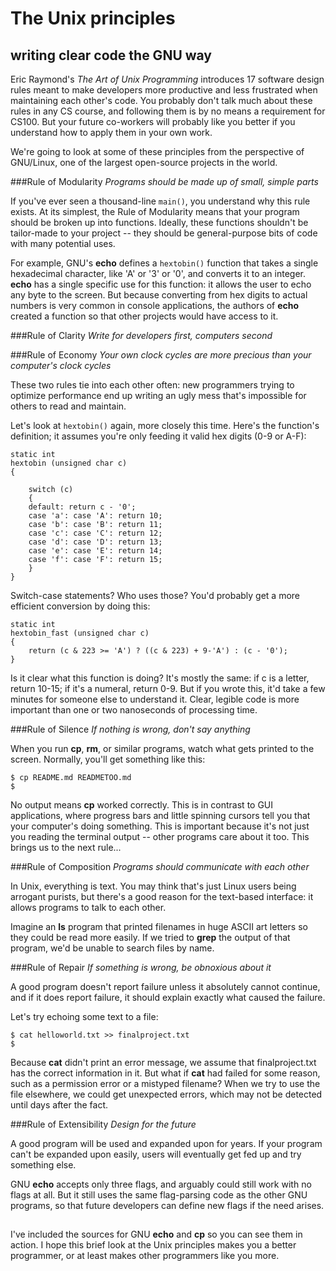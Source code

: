 # The Unix principles
## writing clear code the GNU way

Eric Raymond's *The Art of Unix Programming* introduces 17 software design rules
meant to make developers more productive and less frustrated when maintaining each other's code.
You probably don't talk much about these rules in any CS course,
and following them is by no means a requirement for CS100.
But your future co-workers will probably like you better
if you understand how to apply them in your own work.

We're going to look at some of these principles from the perspective of GNU/Linux,
one of the largest open-source projects in the world.

###Rule of Modularity
*Programs should be made up of small, simple parts*

If you've ever seen a thousand-line `main()`,
you understand why this rule exists.
At its simplest, the Rule of Modularity means
that your program should be broken up into functions.
Ideally, these functions shouldn't be tailor-made to your project
-- they should be general-purpose bits of code with many potential uses.

For example, GNU's **echo** defines a `hextobin()` function
that takes a single hexadecimal character, like 'A' or '3' or '0',
and converts it to an integer.
**echo** has a single specific use for this function:
it allows the user to echo any byte to the screen.
But because converting from hex digits to actual numbers is very common in console applications,
the authors of **echo** created a function so that other projects would have access to it.

###Rule of Clarity
*Write for developers first, computers second*

###Rule of Economy
*Your own clock cycles are more precious than your computer's clock cycles*

These two rules tie into each other often:
new programmers trying to optimize performance
end up writing an ugly mess that's impossible for others to read and maintain.

Let's look at `hextobin()` again, more closely this time.
Here's the function's definition;
it assumes you're only feeding it valid hex digits (0-9 or A-F):

    static int
    hextobin (unsigned char c)
    {

        switch (c)
        {
        default: return c - '0';
        case 'a': case 'A': return 10;
        case 'b': case 'B': return 11;
        case 'c': case 'C': return 12;
        case 'd': case 'D': return 13;
        case 'e': case 'E': return 14;
        case 'f': case 'F': return 15;
        }
    }

Switch-case statements? Who uses those?
You'd probably get a more efficient conversion by doing this:

    static int
    hextobin_fast (unsigned char c)
    {
        return (c & 223 >= 'A') ? ((c & 223) + 9-'A') : (c - '0');
    }

Is it clear what this function is doing? It's mostly the same:
if c is a letter, return 10-15; if it's a numeral, return 0-9.
But if you wrote this, it'd take a few minutes for someone else to understand it.
Clear, legible code is more important than one or two nanoseconds of processing time.

###Rule of Silence
*If nothing is wrong, don't say anything*

When you run **cp**, **rm**, or similar programs,
watch what gets printed to the screen.
Normally, you'll get something like this:

    $ cp README.md READMETOO.md
    $

No output means **cp** worked correctly.
This is in contrast to GUI applications,
where progress bars and little spinning cursors tell you that your computer's doing something.
This is important because it's not just you reading the terminal output
-- other programs care about it too.
This brings us to the next rule...

###Rule of Composition
*Programs should communicate with each other*

In Unix, everything is text.
You may think that's just Linux users being arrogant purists,
but there's a good reason for the text-based interface:
it allows programs to talk to each other.

Imagine an **ls** program that printed filenames in huge ASCII art letters
so they could be read more easily.
If we tried to **grep** the output of that program, we'd be unable to search files by name.

###Rule of Repair
*If something is wrong, be obnoxious about it*

A good program doesn't report failure unless it absolutely cannot continue,
and if it does report failure, it should explain exactly what caused the failure.

Let's try echoing some text to a file:

    $ cat helloworld.txt >> finalproject.txt
    $

Because **cat** didn't print an error message, we assume that finalproject.txt has the correct information in it.
But what if **cat** had failed for some reason,
such as a permission error or a mistyped filename?
When we try to use the file elsewhere, we could get unexpected errors,
which may not be detected until days after the fact.

###Rule of Extensibility
*Design for the future*

A good program will be used and expanded upon for years.
If your program can't be expanded upon easily,
users will eventually get fed up and try something else.

GNU **echo** accepts only three flags,
and arguably could still work with no flags at all.
But it still uses the same flag-parsing code as the other GNU programs,
so that future developers can define new flags if the need arises.

##

I've included the sources for GNU **echo** and **cp** so you can see them in action.
I hope this brief look at the Unix principles makes you a better programmer,
or at least makes other programmers like you more.
